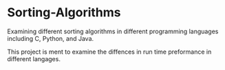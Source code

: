 # Sorting-Algorithms
Examining different sorting algorithms in different programming languages including C, Python, and Java.

This project is ment to examine the diffences in run time preformance in different langages.
